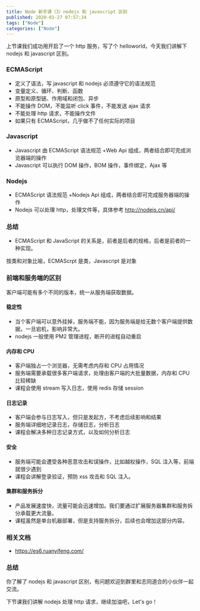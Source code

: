 ```yaml
---
title: Node 新手课（3）nodejs 和 javascript 区别
published: 2020-01-27 07:57:34
tags: ["Node"]
categories: ["Node"]
---
```




上节课我们成功用开启了一个 http 服务，写了个 helloworld，今天我们讲解下 nodejs 和 javascript 区别。

### ECMAScript

* 定义了语法，写 javascript 和 nodejs 必须遵守它的语法规范
* 变量定义、循环、判断、函数
* 原型和原型链、作用域和闭包、异步
* 不能操作 DOM，不能监听 click 事件，不能发送 ajax 请求
* 不能处理 http 请求，不能操作文件
* 如果只有 ECMAScript，几乎做不了任何实际的项目

### Javascript

* Javascript 由 ECMAScript 语法规范 +Web Api 组成，两者结合即可完成浏览器端的操作
* Javascript 可以执行 DOM 操作，BOM 操作，事件绑定，Ajax 等

### Nodejs

*  ECMAScript 语法规范 +Nodejs Api 组成，两者结合即可完成服务器端的操作
* Nodejs 可以处理 http，处理文件等，具体参考 http://nodejs.cn/api/

### 总结

* ECMAScript 和 JavaScript 的关系是，前者是后者的规格，后者是前者的一种实现。

按类和对象比喻，ECMAScrpt 是类，Javascript 是对象

### 前端和服务端的区别

客户端可能有多个不同的版本，统一从服务端获取数据。


#### 稳定性

* 当个客户端可以意外挂掉，服务端不能，因为服务端是给无数个客户端提供数据，一旦宕机，影响非常大。
* nodejs 一般使用 PM2 管理进程，断开的进程自动重启

#### 内存和 CPU

* 客户端独占一个浏览器，无需考虑内存和 CPU 占用情况
* 服务端需要承载很多客户端请求，处理由客户端的大批量数据，内存和 CPU 比较稀缺
* 课程会使用 stream 写入日志，使用 redis 存储 session

#### 日志记录

* 客户端会参与日志写入，但只是发起方，不考虑后续影响和结果
* 服务端详细地记录日志，存储日志，分析日志
* 课程会解决多种日志记录方式，以及如何分析日志

#### 安全

* 服务端可能会遭受各种恶意攻击和误操作，比如越权操作，SQL 注入等，前端就很少遇到
* 课程会讲解登录验证，预防 xss 攻击和 SQL 注入。

#### 集群和服务拆分

* 产品发展速度快，流量可能会迅速增加。我们要通过扩展服务器集群和服务拆分承载更大流量。
* 课程虽然是单台机器部署，但是支持服务拆分，后续也会增加这部分内容。

### 相关文档

* https://es6.ruanyifeng.com/

### 总结

你了解了 nodejs 和 javascript 区别，有问题欢迎到群里和志同道合的小伙伴一起交流。

下节课我们讲解 nodejs 处理 http 请求，继续加油吧，Let's go！
